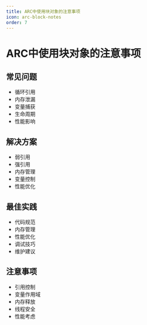 ```yaml
---
title: ARC中使用块对象的注意事项
icon: arc-block-notes
order: 7
---
```


# ARC中使用块对象的注意事项

## 常见问题
- 循环引用
- 内存泄漏
- 变量捕获
- 生命周期
- 性能影响

## 解决方案
- 弱引用
- 强引用
- 内存管理
- 变量控制
- 性能优化

## 最佳实践
- 代码规范
- 内存管理
- 性能优化
- 调试技巧
- 维护建议

## 注意事项
- 引用控制
- 变量作用域
- 内存释放
- 线程安全
- 性能考虑
